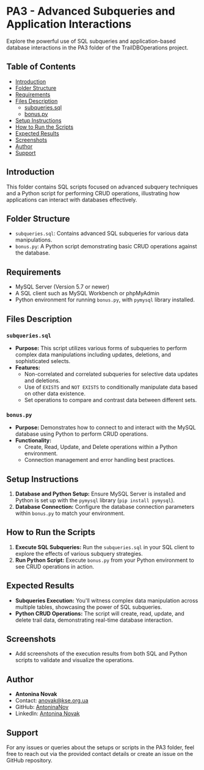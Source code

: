 # PA3 - Advanced Subqueries and Application Interactions

Explore the powerful use of SQL subqueries and application-based database interactions in the PA3 folder of the TrailDBOperations project.

## Table of Contents
- [Introduction](#introduction)
- [Folder Structure](#folder-structure)
- [Requirements](#requirements)
- [Files Description](#files-description)
  - [subqueries.sql](#subqueriessql)
  - [bonus.py](#bonuspy)
- [Setup Instructions](#setup-instructions)
- [How to Run the Scripts](#how-to-run-the-scripts)
- [Expected Results](#expected-results)
- [Screenshots](#screenshots)
- [Author](#author)
- [Support](#support)

## Introduction
This folder contains SQL scripts focused on advanced subquery techniques and a Python script for performing CRUD operations, illustrating how applications can interact with databases effectively.

## Folder Structure
- `subqueries.sql`: Contains advanced SQL subqueries for various data manipulations.
- `bonus.py`: A Python script demonstrating basic CRUD operations against the database.

## Requirements
- MySQL Server (Version 5.7 or newer)
- A SQL client such as MySQL Workbench or phpMyAdmin
- Python environment for running `bonus.py`, with `pymysql` library installed.

## Files Description

### `subqueries.sql`
- **Purpose:** This script utilizes various forms of subqueries to perform complex data manipulations including updates, deletions, and sophisticated selects.
- **Features:**
  - Non-correlated and correlated subqueries for selective data updates and deletions.
  - Use of `EXISTS` and `NOT EXISTS` to conditionally manipulate data based on other data existence.
  - Set operations to compare and contrast data between different sets.

### `bonus.py`
- **Purpose:** Demonstrates how to connect to and interact with the MySQL database using Python to perform CRUD operations.
- **Functionality:**
  - Create, Read, Update, and Delete operations within a Python environment.
  - Connection management and error handling best practices.

## Setup Instructions
1. **Database and Python Setup:** Ensure MySQL Server is installed and Python is set up with the `pymysql` library (`pip install pymysql`).
2. **Database Connection:** Configure the database connection parameters within `bonus.py` to match your environment.

## How to Run the Scripts
1. **Execute SQL Subqueries:** Run the `subqueries.sql` in your SQL client to explore the effects of various subquery strategies.
2. **Run Python Script:** Execute `bonus.py` from your Python environment to see CRUD operations in action.

## Expected Results
- **Subqueries Execution:** You'll witness complex data manipulation across multiple tables, showcasing the power of SQL subqueries.
- **Python CRUD Operations:** The script will create, read, update, and delete trail data, demonstrating real-time database interaction.

## Screenshots
- Add screenshots of the execution results from both SQL and Python scripts to validate and visualize the operations.

## Author
- **Antonina Novak**
- Contact: anovak@kse.org.ua
- GitHub: [AntoninaNov](https://github.com/AntoninaNov)
- LinkedIn: [Antonina Novak](https://www.linkedin.com/in/antonina-novak/)

## Support
For any issues or queries about the setups or scripts in the PA3 folder, feel free to reach out via the provided contact details or create an issue on the GitHub repository.
